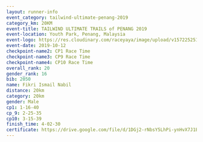 ```yaml
---
layout: runner-info 
event_category: tailwind-ultimate-penang-2019 
category_km: 20KM 
event-title: TAILWIND ULTIMATE TRAILS of PENANG 2019 
event-location: Youth Park, Penang, Malaysia 
event-logo: https://res.cloudinary.com/raceyaya/image/upload/v1572252513/logo/utop-2019_h9tzys.jpg 
event-date: 2019-10-12 
checkpoint-name2: CP1 Race Time 
checkpoint-name3: CP9 Race Time 
checkpoint-name4: CP10 Race Time 
overall_rank: 20
gender_rank: 16
bib: 2050
name: Fikri Ismail Nabil
distance: 20km
category: 20km
gender: Male
cp1: 1-16-40
cp_9: 2-25-35
cp10: 3-15-39
finish_time: 4-02-30
certificate: https://drive.google.com/file/d/1DGj2-rNbsY5LhPi-ynHvX7J1EcjhyMIh/view?usp=sharing
---
```

